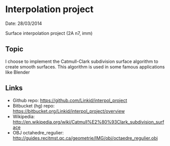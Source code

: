 Interpolation project
=====================

Date: 28/03/2014

Surface interpolation project (2A n7, imm)


Topic
-----

I choose to implement the Catmull-Clark subdivision surface algorithm to create smooth surfaces. This algorithm is used in some famous applications like Blender



Links
-----

* Github repo: https://github.com/Linkid/interpol_project
* Bitbucket (hg) repo: https://bitbucket.org/Linkid/interpol_project/overview
* Wikipedia: http://en.wikipedia.org/wiki/Catmull%E2%80%93Clark_subdivision_surface
* OBJ octahedre_regulier: http://guides.recitmst.qc.ca/geometrie/IMG/obj/octaedre_regulier.obj
